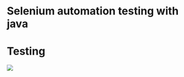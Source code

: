 #  Selenium automation  testing with java

# Testing

![](https://pbs.twimg.com/media/FaHhMcuWQAUeLLT?format=png&name=large)
